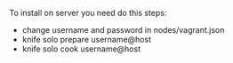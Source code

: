 To install on server you need do this steps:
* change username and password in nodes/vagrant.json
* knife solo prepare username@host
* knife solo cook username@host